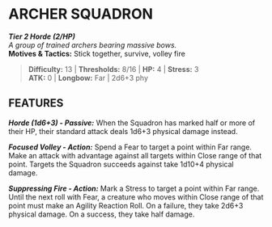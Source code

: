 ﻿# ARCHER SQUADRON

***Tier 2 Horde (2/HP)***  
*A group of trained archers bearing massive bows.*  
**Motives & Tactics:** Stick together, survive, volley fire

> **Difficulty:** 13 | **Thresholds:** 8/16 | **HP:** 4 | **Stress:** 3  
> **ATK:** 0 | **Longbow:** Far | 2d6+3 phy  

## FEATURES

***Horde (1d6+3) - Passive:*** When the Squadron has marked half or more of their HP, their standard attack deals 1d6+3 physical damage instead.

***Focused Volley - Action:*** Spend a Fear to target a point within Far range. Make an attack with advantage against all targets within Close range of that point. Targets the Squadron succeeds against take 1d10+4 physical damage.

***Suppressing Fire - Action:*** Mark a Stress to target a point within Far range. Until the next roll with Fear, a creature who moves within Close range of that point must make an Agility Reaction Roll. On a failure, they take 2d6+3 physical damage. On a success, they take half damage.
